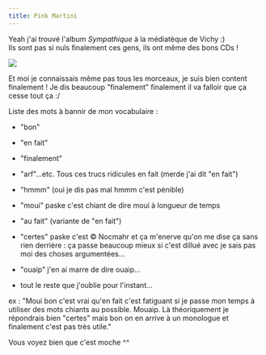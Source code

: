 ```yaml
---
title: Pink Martini
---
```


Yeah j'ai trouvé l'album _Sympathique_ à la médiatèque de Vichy :)  
Ils sont pas si nuls finalement ces gens, ils ont même des bons CDs !  

  
![](./pics/sympathique.jpg)

  
Et moi je connaissais même pas tous les morceaux, je suis bien content
finalement ! Je dis beaucoup "finalement" finalement il va falloir que ça
cesse tout ça :/

Liste des mots à bannir de mon vocabulaire :  

* "bon"   

* "en fait"   

* "finalement"   

* "arf"...etc. Tous ces trucs ridicules en fait (merde j'ai dit "en fait")   

* "hmmm" (oui je dis pas mal hmmm c'est pénible)   

* "moui" paske c'est chiant de dire moui à longueur de temps   

* "au fait" (variante de "en fait")   

* "certes" paske c'est © Nocmahr et ça m'enerve qu'on me dise ça sans rien derrière : ça passe beaucoup mieux si c'est dillué avec je sais pas moi des choses argumentées...   

* "ouaip" j'en ai marre de dire ouaip...   

* tout le reste que j'oublie pour l'instant...

ex : "Moui bon c'est vrai qu'en fait c'est fatiguant si je passe mon temps à
utiliser des mots chiants au possible. Mouaip. Là théoriquement je répondrais
bien "certes" mais bon on en arrive à un monologue et finalement c'est pas
très utile."

Vous voyez bien que c'est moche ^^

